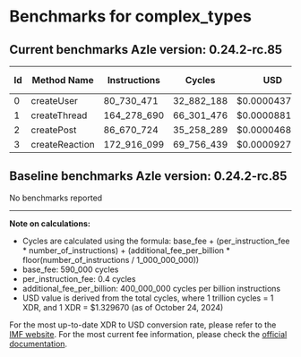 # Benchmarks for complex_types

## Current benchmarks Azle version: 0.24.2-rc.85

| Id  | Method Name    | Instructions | Cycles     | USD           | USD/Million Calls |
| --- | -------------- | ------------ | ---------- | ------------- | ----------------- |
| 0   | createUser     | 80_730_471   | 32_882_188 | $0.0000437225 | $43.72            |
| 1   | createThread   | 164_278_690  | 66_301_476 | $0.0000881591 | $88.15            |
| 2   | createPost     | 86_670_724   | 35_258_289 | $0.0000468819 | $46.88            |
| 3   | createReaction | 172_916_099  | 69_756_439 | $0.0000927530 | $92.75            |

## Baseline benchmarks Azle version: 0.24.2-rc.85

No benchmarks reported

---

**Note on calculations:**

-   Cycles are calculated using the formula: base_fee + (per_instruction_fee \* number_of_instructions) + (additional_fee_per_billion \* floor(number_of_instructions / 1_000_000_000))
-   base_fee: 590_000 cycles
-   per_instruction_fee: 0.4 cycles
-   additional_fee_per_billion: 400_000_000 cycles per billion instructions
-   USD value is derived from the total cycles, where 1 trillion cycles = 1 XDR, and 1 XDR = $1.329670 (as of October 24, 2024)

For the most up-to-date XDR to USD conversion rate, please refer to the [IMF website](https://www.imf.org/external/np/fin/data/rms_sdrv.aspx).
For the most current fee information, please check the [official documentation](https://internetcomputer.org/docs/current/developer-docs/gas-cost#execution).
